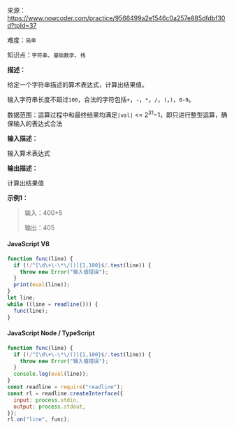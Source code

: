 来源：<https://www.nowcoder.com/practice/9566499a2e1546c0a257e885dfdbf30d?tpId=37>

难度：`简单`

知识点：`字符串`、`基础数学`、`栈`

**描述：**

给定一个字符串描述的算术表达式，计算出结果值。

输入字符串长度不超过`100`，合法的字符包括`+`，`-`，`*`，`/`，`(`，`)`，`0-9`。

数据范围：运算过程中和最终结果均满足`|val|` <= 2<sup>31</sup>−1，即只进行整型运算，确保输入的表达式合法

**输入描述：**

输入算术表达式

**输出描述：**

计算出结果值

**示例1：**

> 输入：400+5
>
> 输出：405

<!-- tabs:start -->

#### **JavaScript V8**

```javascript
function func(line) {
  if (!/^[\d\+\-\*\/()]{1,100}$/.test(line)) {
    throw new Error("输入值错误");
  }
  print(eval(line));
}
let line;
while ((line = readline())) {
  func(line);
}
```

#### **JavaScript Node / TypeScript**

```javascript
function func(line) {
  if (!/^[\d\+\-\*\/()]{1,100}$/.test(line)) {
    throw new Error("输入值错误");
  }
  console.log(eval(line));
}
const readline = require("readline");
const rl = readline.createInterface({
  input: process.stdin,
  output: process.stdout,
});
rl.on("line", func);
```

<!-- tabs:end -->
